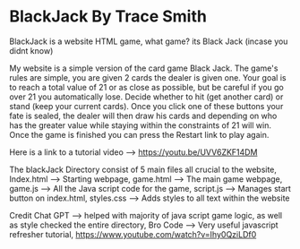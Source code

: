 # BlackJack By Trace Smith
BlackJack is a website HTML game, what game? its Black Jack (incase you didnt know)

My website is a simple version of the card game Black Jack. The game's rules are simple, you are given 2 cards the dealer is given one. Your goal is to reach a total value of 21 or as close as possible, but be careful if you go over 21 you automatically lose. Decide whether to hit (get another card) or stand (keep your current cards). Once you click one of these buttons your fate is sealed, the dealer will then draw his cards and depending on who has the greater value while staying within the constraints of 21 will win. Once the game is finished you can press the Restart link to play again.

Here is a link to a tutorial video --> https://youtu.be/UVV6ZKF14DM

The blackJack Directory consist of 5 main files all crucial to the website,
Index.html --> Starting webpage,
game.html --> The main game webpage,
game.js --> All the Java script code for the game,
script.js --> Manages start button on index.html,
styles.css --> Adds styles to all text within the website

Credit
Chat GPT --> helped with majority of java script game logic, as well as style checked the entire directory,
Bro Code --> Very useful javascript refresher tutorial, https://www.youtube.com/watch?v=Ihy0QziLDf0
